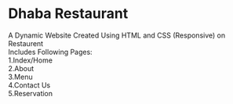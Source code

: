 # Dhaba Restaurant
A Dynamic Website Created Using HTML and CSS (Responsive) on Restaurent<br>
Includes Following Pages:<br> 
1.Index/Home<br>
2.About<br>
3.Menu<br>
4.Contact Us<br>
5.Reservation
